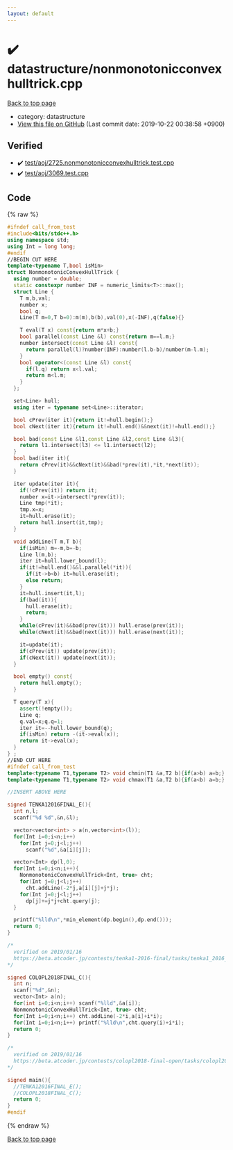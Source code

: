 ```yaml
---
layout: default
---
```


<!-- mathjax config similar to math.stackexchange -->
<script type="text/javascript" async
  src="https://cdnjs.cloudflare.com/ajax/libs/mathjax/2.7.5/MathJax.js?config=TeX-MML-AM_CHTML">
</script>
<script type="text/x-mathjax-config">
  MathJax.Hub.Config({
    TeX: { equationNumbers: { autoNumber: "AMS" }},
    tex2jax: {
      inlineMath: [ ['$','$'] ],
      processEscapes: true
    },
    "HTML-CSS": { matchFontHeight: false },
    displayAlign: "left",
    displayIndent: "2em"
  });
</script>

<script type="text/javascript" src="https://cdnjs.cloudflare.com/ajax/libs/jquery/3.4.1/jquery.min.js"></script>
<script src="https://cdn.jsdelivr.net/npm/jquery-balloon-js@1.1.2/jquery.balloon.min.js" integrity="sha256-ZEYs9VrgAeNuPvs15E39OsyOJaIkXEEt10fzxJ20+2I=" crossorigin="anonymous"></script>
<script type="text/javascript" src="../../assets/js/copy-button.js"></script>
<link rel="stylesheet" href="../../assets/css/copy-button.css" />


# :heavy_check_mark: datastructure/nonmonotonicconvexhulltrick.cpp
<a href="../../index.html">Back to top page</a>

* category: datastructure
* <a href="{{ site.github.repository_url }}/blob/master/datastructure/nonmonotonicconvexhulltrick.cpp">View this file on GitHub</a> (Last commit date: 2019-10-22 00:38:58 +0900)




## Verified
* :heavy_check_mark: <a href="../../verify/test/aoj/2725.nonmonotonicconvexhulltrick.test.cpp.html">test/aoj/2725.nonmonotonicconvexhulltrick.test.cpp</a>
* :heavy_check_mark: <a href="../../verify/test/aoj/3069.test.cpp.html">test/aoj/3069.test.cpp</a>


## Code
{% raw %}
```cpp
#ifndef call_from_test
#include<bits/stdc++.h>
using namespace std;
using Int = long long;
#endif
//BEGIN CUT HERE
template<typename T,bool isMin>
struct NonmonotonicConvexHullTrick {
  using number = double;
  static constexpr number INF = numeric_limits<T>::max();
  struct Line {
    T m,b,val;
    number x;
    bool q;
    Line(T m=0,T b=0):m(m),b(b),val(0),x(-INF),q(false){}

    T eval(T x) const{return m*x+b;}
    bool parallel(const Line &l) const{return m==l.m;}
    number intersect(const Line &l) const{
      return parallel(l)?number(INF):number(l.b-b)/number(m-l.m);
    }
    bool operator<(const Line &l) const{
      if(l.q) return x<l.val;
      return m<l.m;
    }
  };

  set<Line> hull;
  using iter = typename set<Line>::iterator;

  bool cPrev(iter it){return it!=hull.begin();}
  bool cNext(iter it){return it!=hull.end()&&next(it)!=hull.end();}

  bool bad(const Line &l1,const Line &l2,const Line &l3){
    return l1.intersect(l3) <= l1.intersect(l2);
  }
  bool bad(iter it){
    return cPrev(it)&&cNext(it)&&bad(*prev(it),*it,*next(it));
  }

  iter update(iter it){
    if(!cPrev(it)) return it;
    number x=it->intersect(*prev(it));
    Line tmp(*it);
    tmp.x=x;
    it=hull.erase(it);
    return hull.insert(it,tmp);
  }

  void addLine(T m,T b){
    if(isMin) m=-m,b=-b;
    Line l(m,b);
    iter it=hull.lower_bound(l);
    if(it!=hull.end()&&l.parallel(*it)){
      if(it->b<b) it=hull.erase(it);
      else return;
    }
    it=hull.insert(it,l);
    if(bad(it)){
      hull.erase(it);
      return;
    }
    while(cPrev(it)&&bad(prev(it))) hull.erase(prev(it));
    while(cNext(it)&&bad(next(it))) hull.erase(next(it));

    it=update(it);
    if(cPrev(it)) update(prev(it));
    if(cNext(it)) update(next(it));
  }

  bool empty() const{
    return hull.empty();
  }

  T query(T x){
    assert(!empty());
    Line q;
    q.val=x;q.q=1;
    iter it=--hull.lower_bound(q);
    if(isMin) return -(it->eval(x));
    return it->eval(x);
  }
} ;
//END CUT HERE
#ifndef call_from_test
template<typename T1,typename T2> void chmin(T1 &a,T2 b){if(a>b) a=b;}
template<typename T1,typename T2> void chmax(T1 &a,T2 b){if(a<b) a=b;}

//INSERT ABOVE HERE

signed TENKA12016FINAL_E(){
  int n,l;
  scanf("%d %d",&n,&l);

  vector<vector<int> > a(n,vector<int>(l));
  for(Int i=0;i<n;i++)
    for(Int j=0;j<l;j++)
      scanf("%d",&a[i][j]);

  vector<Int> dp(l,0);
  for(Int i=0;i<n;i++){
    NonmonotonicConvexHullTrick<Int, true> cht;
    for(Int j=0;j<l;j++)
      cht.addLine(-2*j,a[i][j]+j*j);
    for(Int j=0;j<l;j++)
      dp[j]+=j*j+cht.query(j);
  }

  printf("%lld\n",*min_element(dp.begin(),dp.end()));
  return 0;
}

/*
  verified on 2019/01/16
  https://beta.atcoder.jp/contests/tenka1-2016-final/tasks/tenka1_2016_final_e
*/

signed COLOPL2018FINAL_C(){
  int n;
  scanf("%d",&n);
  vector<Int> a(n);
  for(int i=0;i<n;i++) scanf("%lld",&a[i]);
  NonmonotonicConvexHullTrick<Int, true> cht;
  for(Int i=0;i<n;i++) cht.addLine(-2*i,a[i]+i*i);
  for(Int i=0;i<n;i++) printf("%lld\n",cht.query(i)+i*i);
  return 0;
}

/*
  verified on 2019/01/16
  https://beta.atcoder.jp/contests/colopl2018-final-open/tasks/colopl2018_final_c
*/

signed main(){
  //TENKA12016FINAL_E();
  //COLOPL2018FINAL_C();
  return 0;
}
#endif

```
{% endraw %}

<a href="../../index.html">Back to top page</a>

